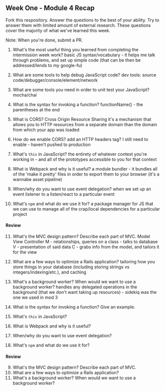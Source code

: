 ## Week One - Module 4 Recap

Fork this respository. Answer the questions to the best of your ability. Try to answer them with limited amount of external research. These questions cover the majority of what we've learned this week.

Note: When you're done, submit a PR.

1. What's the most useful thing you learned from completing the intermission week work?
basic JS syntax/vocabulary - it helps me talk through problems, and set up simple code (that can be then be addressed/lends to my google-fu)

2. What are some tools to help debug JavaScript code?
dev tools: source code/debugger/console/element/network

3. What are some tools you need in order to unit test your JavaScript?
mocha/chai

4. What is the syntax for invoking a function?
functionName() - the parentheses at the end

5. What is CORS?
Cross Origin Resource Sharing
it's a mechanism that allows you to HTTP resources from a separate domain than the domain from which your app was loaded

6. How do we enable CORS?
add an HTTP headers tag? I still need to enable - haven't pushed to production

7. What's `this` in JavaScript?
the entirety of whatever context you're working in - and all of the prototypes accessible to you for that context

8. What is Webpack and why is it useful?
a module bundler - it bundles all of the 'make it pretty' files in order to export them to your browser (it's a wannabe asset pipeline)

9. When/why do you want to use event delegation?
when we set up an event listener to a listen/react to a particular event

10. What's `npm` and what do we use it for?
a package manager for JS that we can use to manage all of the crap/local dependencies for a particular project

#### Review  
11. What's the MVC design pattern? Describe each part of MVC.
Model View Controller
M - relationships, queries on a class - talks to database
V - presentation of said data
C - grabs info from the model, and tailors it for the view

12. What are a few ways to optimize a Rails application?
tailoring how you store things in your database (including storing strings vs integers/indexing/etc.), and caching

13. What's a background worker? When would we want to use a background worker?
handles any delegated operations in the background (that we don't want taking up resources) - sidekiq was the one we used in mod 3

4. What is the syntax for invoking a function? Give an example.
5. What's `this` in JavaScript?
6. What is Webpack and why is it useful?
7. When/why do you want to use event delegation?
8. What's `npm` and what do we use it for?

#### Review  
9. What's the MVC design pattern? Describe each part of MVC.
10. What are a few ways to optimize a Rails application?
11. What's a background worker? When would we want to use a background worker?

